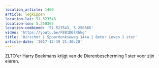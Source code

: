 ```yaml
---
location_article: 1460
article: legkippen
location-lat: 51.523543
location-lon: 5.250365
location-combined: '51.523543, 5.250365'
video: 'https://youtu.be/FEB1D6lRhkg'
title: 'Oirschot | Spoordonkseweg 144a | Beter Leven 1 ster'
article-date: '2017-12-19 21:30:20'
---
```


ZLTO'er Harry Beekmans krijgt van de Dierenbescherming 1 ster voor zijn eieren.
